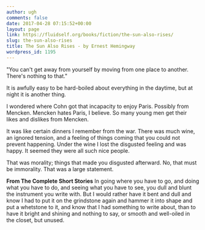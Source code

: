 ```yaml
---
author: ugh
comments: false
date: 2017-04-28 07:15:52+00:00
layout: page
link: https://fluidself.org/books/fiction/the-sun-also-rises/
slug: the-sun-also-rises
title: The Sun Also Rises - by Ernest Hemingway
wordpress_id: 1195
---
```


"You can't get away from yourself by moving from one place to another. There's nothing to that."
 
It is awfully easy to be hard-boiled about everything in the daytime, but at night it is another thing.
 
I wondered where Cohn got that incapacity to enjoy Paris. Possibly from Mencken. Mencken hates Paris, I believe. So many young men get their likes and dislikes from Mencken.
 
It was like certain dinners I remember from the war. There was much wine, an ignored tension, and a feeling of things coming that you could not prevent happening. Under the wine I lost the disgusted feeling and was happy. It seemed they were all such nice people.
 
That was morality; things that made you disgusted afterward. No, that must be immorality. That was a large statement.
 
**From The Complete Short Stories**
In going where you have to go, and doing what you have to do, and seeing what you have to see, you dull and blunt the instrument you write with. But I would rather have it bent and dull and know I had to put it on the grindstone again and hammer it into shape and put a whetstone to it, and know that I had something to write about, than to have it bright and shining and nothing to say, or smooth and well-oiled in the closet, but unused.
